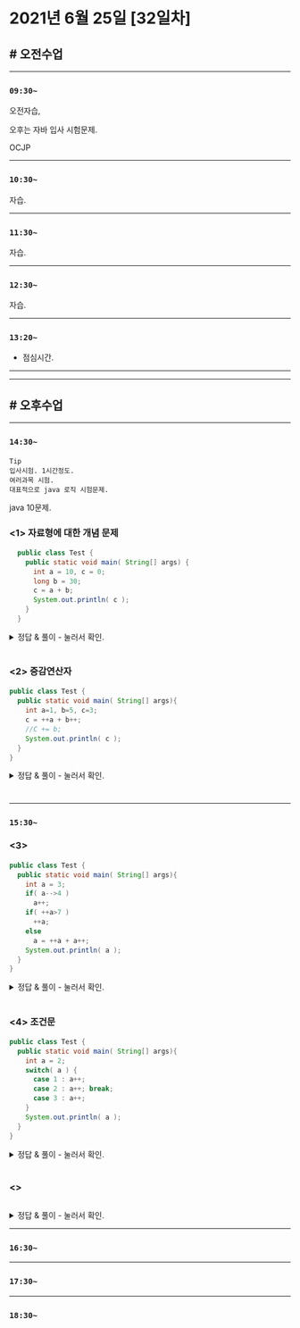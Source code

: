 # 2021년 6월 25일 [32일차]

## # 오전수업
----
### `09:30~`

오전자습,    

오후는 자바 입사 시험문제.    

OCJP  

----
### `10:30~`

자습.

----
### `11:30~`

자습.

----
### `12:30~`

자습.

----
### `13:20~`

  - 점심시간.

---
---

## # 오후수업

---
### `14:30~`

```
Tip    
입사시험. 1시간정도.  
여러과목 시험.   
대표적으로 java 로직 시험문제.    
```

java 10문제.  

### <1> 자료형에 대한 개념 문제
```java  
  public class Test {
    public static void main( String[] args) {
      int a = 10, c = 0;
      long b = 30;
      c = a + b;
      System.out.println( c );
    }
  }
```

<details>
<summary>정답 & 풀이 - 눌러서 확인.</summary>
<div markdown="1">

> 정답 : 에러가 난다.  

![풀이](https://github.com/SungWoo0315/study-repository/blob/main/image-save/20210625%201447.jpg)

c가 int형이기 때문에 long 으로 계산 된 40이 들어갈 수가 없다.

</div>
</details>

#

### <2> 증감연산자

```java
public class Test {
  public static void main( String[] args){
    int a=1, b=5, c=3;
    c = ++a + b++;
    //C += b;
    System.out.println( c );
  }
}
```

<details>
<summary>정답 & 풀이 - 눌러서 확인.</summary>
<div markdown="1">

> 정답 : 7

![풀이](https://github.com/SungWoo0315/study-repository/blob/main/image-save/20210625%201505.jpg)

++a 는 1먼저 증가해서 2가 들어가고,  
b++ 는 일단 5부터 들어가고 그후에 1증가.  

증감연산자는 실무에선 잘 안나오지만 시험때는 자주 등장한다.  

</div>
</details>

#

---
### `15:30~`

### <3>  

```java  
public class Test {
  public static void main( String[] args){
    int a = 3;
    if( a-->4 )
      a++;
    if( ++a>7 )
      ++a;
    else
      a = ++a + a++;
    System.out.println( a );  
  }
}
```

<details>
<summary>정답 & 풀이 - 눌러서 확인.</summary>
<div markdown="1">

> 정답 : 8

![풀이](https://github.com/SungWoo0315/study-repository/blob/main/image-save/20210625%201534.jpg)

if 에서는 다 작동 안하고, else 에서 ++a 로 4가 되고, 4로 업데이트 되고, a++에 4가 들어가서 답은 8이 나온다.  

</div>
</details>

#

### <4> 조건문

```java  
public class Test {
  public static void main( String[] args){
    int a = 2;
    switch( a ) {
      case 1 : a++;
      case 2 : a++; break;
      case 3 : a++;
    }
    System.out.println( a );  
  }
}
```

<details>
<summary>정답 & 풀이 - 눌러서 확인.</summary>
<div markdown="1">

> 정답 : 3

![풀이](https://github.com/SungWoo0315/study-repository/blob/main/image-save/20210625%201600.jpg)  

break; 때문에 정답은 3으로 나온다.  

만약 break;가 없다면 계속 다음 case로 밀고들어간다.  
case4 라고 수정했을때 나오는 답은 4 이다. break; 나오기전까지 계속 밀고 들어간다.  

</div>
</details>

#

### <>

```java  

```

<details>
<summary>정답 & 풀이 - 눌러서 확인.</summary>
<div markdown="1">

> 정답 :

![풀이]()


</div>
</details>


----
### `16:30~`








----
### `17:30~`








----
### `18:30~`
